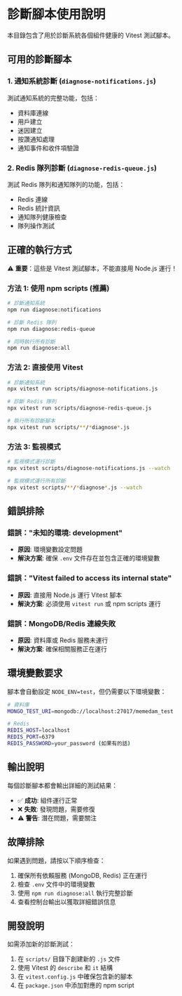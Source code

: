 # 診斷腳本使用說明

本目錄包含了用於診斷系統各個組件健康的 Vitest 測試腳本。

## 可用的診斷腳本

### 1. 通知系統診斷 (`diagnose-notifications.js`)

測試通知系統的完整功能，包括：

- 資料庫連線
- 用戶建立
- 迷因建立
- 按讚通知處理
- 通知事件和收件項驗證

### 2. Redis 隊列診斷 (`diagnose-redis-queue.js`)

測試 Redis 隊列和通知隊列的功能，包括：

- Redis 連線
- Redis 統計資訊
- 通知隊列健康檢查
- 隊列操作測試

## 正確的執行方式

⚠️ **重要**：這些是 Vitest 測試腳本，不能直接用 Node.js 運行！

### 方法 1: 使用 npm scripts (推薦)

```bash
# 診斷通知系統
npm run diagnose:notifications

# 診斷 Redis 隊列
npm run diagnose:redis-queue

# 同時執行所有診斷
npm run diagnose:all
```

### 方法 2: 直接使用 Vitest

```bash
# 診斷通知系統
npx vitest run scripts/diagnose-notifications.js

# 診斷 Redis 隊列
npx vitest run scripts/diagnose-redis-queue.js

# 執行所有診斷腳本
npx vitest run scripts/**/*diagnose*.js
```

### 方法 3: 監視模式

```bash
# 監視模式運行診斷
npx vitest scripts/diagnose-notifications.js --watch

# 監視模式運行所有診斷
npx vitest scripts/**/*diagnose*.js --watch
```

## 錯誤排除

### 錯誤："未知的環境: development"

- **原因**: 環境變數設定問題
- **解決方案**: 確保 `.env` 文件存在並包含正確的環境變數

### 錯誤："Vitest failed to access its internal state"

- **原因**: 直接用 Node.js 運行 Vitest 腳本
- **解決方案**: 必須使用 `vitest run` 或 npm scripts 運行

### 錯誤：MongoDB/Redis 連線失敗

- **原因**: 資料庫或 Redis 服務未運行
- **解決方案**: 確保相關服務正在運行

## 環境變數要求

腳本會自動設定 `NODE_ENV=test`，但仍需要以下環境變數：

```bash
# 資料庫
MONGO_TEST_URI=mongodb://localhost:27017/memedam_test

# Redis
REDIS_HOST=localhost
REDIS_PORT=6379
REDIS_PASSWORD=your_password (如果有的話)
```

## 輸出說明

每個診斷腳本都會輸出詳細的測試結果：

- ✅ **成功**: 組件運行正常
- ❌ **失敗**: 發現問題，需要修復
- ⚠️ **警告**: 潛在問題，需要關注

## 故障排除

如果遇到問題，請按以下順序檢查：

1. 確保所有依賴服務 (MongoDB, Redis) 正在運行
2. 檢查 `.env` 文件中的環境變數
3. 使用 `npm run diagnose:all` 執行完整診斷
4. 查看控制台輸出以獲取詳細錯誤信息

## 開發說明

如需添加新的診斷測試：

1. 在 `scripts/` 目錄下創建新的 `.js` 文件
2. 使用 Vitest 的 `describe` 和 `it` 結構
3. 在 `vitest.config.js` 中確保包含新的腳本
4. 在 `package.json` 中添加對應的 npm script

